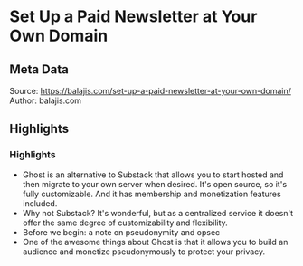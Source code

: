 # Set Up a Paid Newsletter at Your Own Domain

## Meta Data

Source:  https://balajis.com/set-up-a-paid-newsletter-at-your-own-domain/ 
Author: balajis.com

## Highlights

### Highlights

- Ghost is an alternative to Substack that allows you to start hosted and then migrate to your own server when desired. It's open source, so it's fully customizable. And it has membership and monetization features included.
- Why not Substack? It's wonderful, but as a centralized service it doesn't offer the same degree of customizability and flexibility.
- Before we begin: a note on pseudonymity and opsec
- One of the awesome things about Ghost is that it allows you to build an audience and monetize pseudonymously to protect your privacy.
